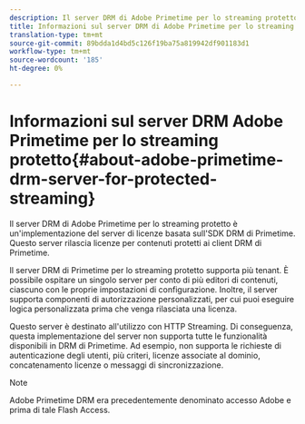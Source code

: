 ```yaml
---
description: Il server DRM di Adobe Primetime per lo streaming protetto è un'implementazione del server di licenze basata sull'SDK DRM di Primetime. Questo server rilascia licenze per contenuti protetti ai client DRM di Primetime.
title: Informazioni sul server DRM di Adobe Primetime per lo streaming protetto
translation-type: tm+mt
source-git-commit: 89bdda1d4bd5c126f19ba75a819942df901183d1
workflow-type: tm+mt
source-wordcount: '185'
ht-degree: 0%

---
```



# Informazioni sul server DRM Adobe Primetime per lo streaming protetto{#about-adobe-primetime-drm-server-for-protected-streaming}

Il server DRM di Adobe Primetime per lo streaming protetto è un&#39;implementazione del server di licenze basata sull&#39;SDK DRM di Primetime. Questo server rilascia licenze per contenuti protetti ai client DRM di Primetime.

Il server DRM di Primetime per lo streaming protetto supporta più tenant. È possibile ospitare un singolo server per conto di più editori di contenuti, ciascuno con le proprie impostazioni di configurazione. Inoltre, il server supporta componenti di autorizzazione personalizzati, per cui puoi eseguire logica personalizzata prima che venga rilasciata una licenza.

Questo server è destinato all&#39;utilizzo con HTTP Streaming. Di conseguenza, questa implementazione del server non supporta tutte le funzionalità disponibili in DRM di Primetime. Ad esempio, non supporta le richieste di autenticazione degli utenti, più criteri, licenze associate al dominio, concatenamento licenze o messaggi di sincronizzazione.

>[!NOTE]
>
>Adobe Primetime DRM era precedentemente denominato accesso Adobe e prima di tale Flash Access.

